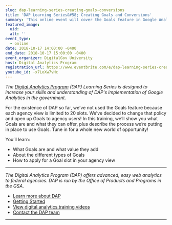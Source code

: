 ```yaml
---
slug: dap-learning-series-creating-goals-conversions
title: 'DAP Learning Series&#58; Creating Goals and Conversions'
summary: 'This online event will cover the Goals feature in Google Analytics.'
featured_image: 
  uid: 
  alt: ''
event_type: 
  - online
date: 2018-10-17 14:00:00 -0400
end_date: 2018-10-17 15:00:00 -0400
event_organizer: DigitalGov University
host: Digital Analytics Program
registration_url: https://www.eventbrite.com/e/dap-learning-series-creating-goals-and-conversions-registration-42564656032
youtube_id: -x7LoXw7vHc
---
```


_The [Digital Analytics Program](https://www.digitalgov.gov/services/dap/) (DAP) Learning Series is designed to increase your skills and understanding of DAP's implementation of Google Analytics in the government._

For the existence of DAP so far, we’ve not used the Goals feature because each agency view is limited to 20 slots. We’ve decided to change that policy and open up Goals to agency users! In this training, we’ll show you what Goals are and what they can offer, plus describe the process we’re putting in place to use Goals. Tune in for a whole new world of opportunity! 

You’ll learn: 

- What Goals are and what value they add 
- About the different types of Goals 
- How to apply for a Goal slot in your agency view

---

_The Digital Analytics Program (DAP) offers advanced, easy web analytics to federal agencies. DAP is run by the Office of Products and Programs in the GSA._

- [Learn more about DAP](https://www.digitalgov.gov/services/dap/)
- [Getting Started](https://github.com/digital-analytics-program/gov-wide-code)
- [View digital analytics training videos](https://www.youtube.com/playlist?list=PLd9b-GuOJ3nFwlyvLFUtmDpYFKezhot8P)
- [Contact the DAP team](mailto:dap@support.digitalgov.gov)

---
